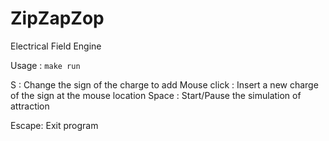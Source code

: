 # ZipZapZop
Electrical Field Engine

Usage : `make run`

S : Change the sign of the charge to add
Mouse click : Insert a new charge of the sign at the mouse location
Space : Start/Pause the simulation of attraction

Escape: Exit program
